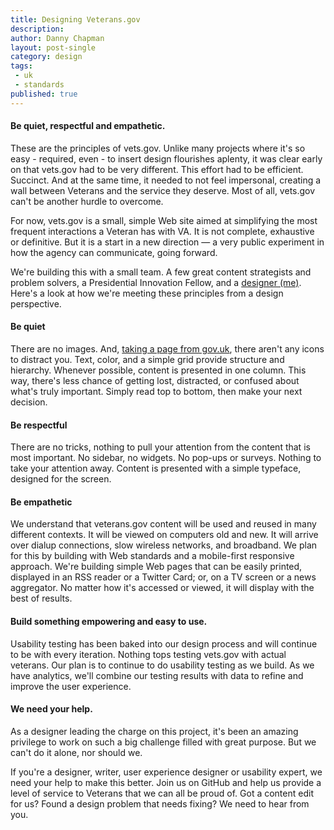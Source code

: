 ```yaml
---
title: Designing Veterans.gov
description:
author: Danny Chapman
layout: post-single
category: design
tags:
 - uk
 - standards
published: true
---
```


#### Be quiet, respectful and empathetic.

These are the principles of vets.gov. Unlike many projects where it's so easy - required, even - to insert design flourishes aplenty, it was clear early on that vets.gov had to be very different. This effort had to be efficient. Succinct. And at the same time, it needed to not feel impersonal, creating a wall between Veterans and the service they deserve. Most of all, vets.gov can't be another hurdle to overcome.

<!--more-->

For now, vets.gov is a small, simple Web site aimed at simplifying the most frequent interactions a Veteran has with VA. It is not complete, exhaustive or definitive. But it is a start in a new direction — a very public experiment in how the agency can communicate, going forward.

We're building this with a small team. A few great content strategists and problem solvers, a Presidential Innovation Fellow, and a [designer (me)](http://dannychapman.com). Here's a look at how we're meeting these principles from a design perspective.

#### Be quiet

There are no images. And, [taking a page from gov.uk](https://gds.blog.gov.uk/2013/06/18/retiring-our-icons/), there aren't any icons to distract you. Text, color, and a simple grid provide structure and hierarchy. Whenever possible, content is presented in one column. This way, there's less chance of getting lost, distracted, or confused about what's truly important. Simply read top to bottom, then make your next decision.

#### Be respectful

There are no tricks, nothing to pull your attention from the content that is most important. No sidebar, no widgets. No pop-ups or surveys. Nothing to take your attention away. Content is presented with a simple typeface, designed for the screen.

#### Be empathetic

We understand that veterans.gov content will be used and reused in many different contexts. It will be viewed on computers old and new. It will arrive over dialup connections, slow wireless networks, and broadband. We plan for this by building with Web standards and a mobile-first responsive approach.  We're building simple Web pages that can be easily printed, displayed in an RSS reader or a Twitter Card; or, on a TV screen or a news aggregator. No matter how it's accessed or viewed, it will display with the best of results.

#### Build something empowering and easy to use.

Usability testing has been baked into our design process and will continue to be with every iteration. Nothing tops testing vets.gov with actual veterans. Our plan is to continue to do usability testing as we build. As we have analytics, we'll combine our testing results with data to refine and improve the user experience.


#### We need your help.

As a designer leading the charge on this project, it's been an amazing privilege to work on such a big challenge filled with great purpose. But we can't do it alone, nor should we.

If you're a designer, writer, user experience designer or usability expert, we need your help to make this better. Join us on GitHub and help us provide a level of service to Veterans that we can all be proud of. Got a content edit for us? Found a design problem that needs fixing? We need to hear from you.
